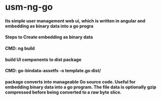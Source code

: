 # usm-ng-go 

#### Its simple user management web ui, which is written in angular and  embedding as binary data into a go progra
####  Steps to Create embedding as binary data 
 ####  CMD: ng build 
  #### build UI components to dist package 
 ####  CMD: go-bindata-assetfs -o template.go dist/ ###
  #### package converts  into manageable Go source code. Useful for embedding binary data into a go program. The file data is optionally gzip compressed before being converted to a raw byte slice.
